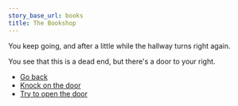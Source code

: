 ```yaml
---
story_base_url: books
title: The Bookshop
---
```


You keep going, and after a little while the hallway turns right again. 

You see that this is a dead end, but there's a door to your right.

* [Go back](18a)
* [Knock on the door](21)
* [Try to open the door](21a)